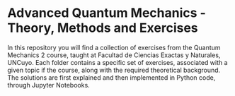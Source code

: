 # Advanced Quantum Mechanics - Theory, Methods and Exercises

In this repository you will find a collection of exercises from the Quantum Mechanics 2 course, taught at Facultad de Ciencias Exactas y Naturales, UNCuyo.
Each folder contains a specific set of exercises, associated with a given topic if the course, along with the required theoretical background. 
The solutions are first explained and then implemented in Python code, through Jupyter Notebooks.
